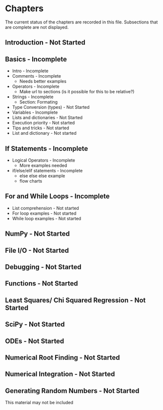 # Chapters

The current status of the chapters are recorded in this file. Subsections that are complete are not displayed.

## Introduction - Not Started

## Basics - Incomplete

- Intro - Incomplete
- Comments - Incomplete
    - Needs better examples
- Operators - Incomplete
    - Make url to sections (is it possible for this to be relative?)
- Strings - Incomplete
    - Section: Formating
- Type Conversion (types) - Not Started
- Variables - Incomplete
- Lists and dictionaries - Not Started
- Execution priority - Not started
- Tips and tricks - Not started
- List and dictionary - Not started

## If Statements - Incomplete

- Logical Operators - Incomplete
    - More examples needed
- if/else/elif statements - Incomplete
    - else else else example
    - flow charts

## For and While Loops - Incomplete

- List comprehension - Not started
- For loop examples - Not started
- While loop examples - Not started

## NumPy - Not Started

## File I/O - Not Started

## Debugging - Not Started

## Functions - Not Started

## Least Squares/ Chi Squared Regression - Not Started

## SciPy - Not Started

## ODEs - Not Started

## Numerical Root Finding - Not Started

## Numerical Integration - Not Started

## Generating Random Numbers - Not Started

This material may not be included
